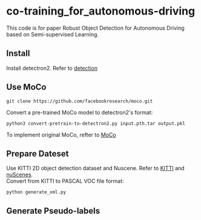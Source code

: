 # co-training_for_autonomous-driving
This code is for paper Robust Object Detection for Autonomous Driving based on Semi-supervised Learning.
## Install
Install detectron2. Refer to [detection](https://github.com/facebookresearch/moco/tree/main/detection)
## Use MoCo
```
git clone https://github.com/facebookresearch/moco.git
```
Convert a pre-trained MoCo model to detectron2's format:
```
python3 convert-pretrain-to-detectron2.py input.pth.tar output.pkl
```
To implement original MoCo, refter to [MoCo](https://github.com/facebookresearch/moco)
## Prepare Dateset
Use KITTI 2D object detection dataset and Nuscene. Refer to [KITTI](http://www.cvlibs.net/datasets/kitti/eval_object.php?obj_benchmark=2d) and [nuScenes](https://www.nuscenes.org/nuscenes).
<br>Convert from KITTI to PASCAL VOC file format:<br>
```
python generate_xml.py
```
## Generate Pseudo-labels
